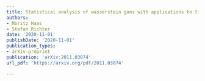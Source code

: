 ```yaml
---
title: Statistical analysis of wasserstein gans with applications to time series forecasting
authors:
- Moritz Haas
- Stefan Richter
date: '2020-11-01'
publishDate: '2020-11-01'
publication_types:
- arXiv-preprint
publication: 'arXiv:2011.03074'
url_pdf: 'https://arxiv.org/pdf/2011.03074'

---
```

